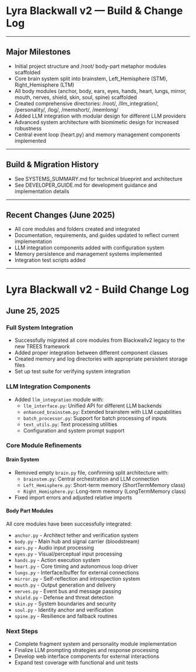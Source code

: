# Lyra Blackwall v2 — Build & Change Log

---

## Major Milestones
- Initial project structure and /root/ body-part metaphor modules scaffolded
- Core brain system split into brainstem, Left_Hemisphere (STM), Right_Hemisphere (LTM)
- All body modules (anchor, body, ears, eyes, hands, heart, lungs, mirror, mouth, nerves, shield, skin, soul, spine) scaffolded
- Created comprehensive directories: /root/, /llm_integration/, /personality/, /log/, /memshort/, /memlong/ 
- Added LLM integration with modular design for different LLM providers
- Advanced system architecture with biomimetic design for increased robustness
- Central event loop (heart.py) and memory management components implemented

---

## Build & Migration History
- See SYSTEMS_SUMMARY.md for technical blueprint and architecture
- See DEVELOPER_GUIDE.md for development guidance and implementation details

---

## Recent Changes (June 2025)
- All core modules and folders created and integrated
- Documentation, requirements, and guides updated to reflect current implementation
- LLM integration components added with configuration system
- Memory persistence and management systems implemented
- Integration test scripts added

---

# Lyra Blackwall v2 - Build Change Log

## June 25, 2025

### Full System Integration

- Successfully migrated all core modules from Blackwallv2 legacy to the new TREES framework
- Added proper integration between different component classes
- Created memory and log directories with appropriate persistent storage files
- Set up test suite for verifying system integration

### LLM Integration Components

- Added `llm_integration` module with:
  - `llm_interface.py`: Unified API for different LLM backends
  - `enhanced_brainstem.py`: Extended brainstem with LLM capabilities
  - `batch_processor.py`: Support for batch processing of inputs
  - `text_utils.py`: Text processing utilities
  - Configuration and system prompt support

### Core Module Refinements

#### Brain System
- Removed empty `brain.py` file, confirming split architecture with:
  - `brainstem.py`: Central orchestration and LLM connection
  - `Left_Hemisphere.py`: Short-term memory (ShortTermMemory class)
  - `Right_Hemisphere.py`: Long-term memory (LongTermMemory class)
- Fixed import errors and adjusted relative imports

#### Body Part Modules

All core modules have been successfully integrated:

- `anchor.py` - Architect tether and verification system
- `body.py` - Main hub and signal carrier (bloodstream)
- `ears.py` - Audio input processing
- `eyes.py` - Visual/perceptual input processing
- `hands.py` - Action execution system
- `heart.py` - Core timing and autonomous loop driver
- `lungs.py` - Interface/buffer for external connections
- `mirror.py` - Self-reflection and introspection system
- `mouth.py` - Output generation and delivery
- `nerves.py` - Event bus and message passing
- `shield.py` - Defense and threat detection
- `skin.py` - System boundaries and security
- `soul.py` - Identity anchor and verification
- `spine.py` - Resilience and fallback routines

### Next Steps

- Complete fragment system and personality module implementation
- Finalize LLM prompting strategies and response processing
- Develop web interface components for external interactions
- Expand test coverage with functional and unit tests
